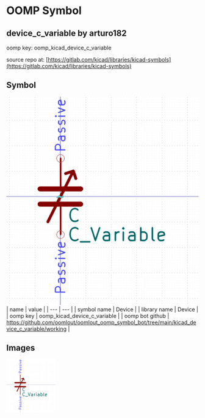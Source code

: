 # OOMP Symbol  
## device_c_variable  by arturo182  
  
oomp key: oomp_kicad_device_c_variable  
  
source repo at: [https://gitlab.com/kicad/libraries/kicad-symbols](https://gitlab.com/kicad/libraries/kicad-symbols)  
## Symbol  
  
[![working.png](working_600.png)](working.png)  
| name | value | 
| --- | --- | 
| symbol name | Device | 
| library name | Device | 
| oomp key | oomp_kicad_device_c_variable | 
| oomp bot github | https://github.com/oomlout/oomlout_oomp_symbol_bot/tree/main/kicad_device_c_variable/working | 
## Images  
  
[![working.png](working_140.png)](working.png)  
